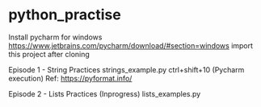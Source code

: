 # python_practise

Install pycharm for windows 
https://www.jetbrains.com/pycharm/download/#section=windows
import this project after cloning

Episode 1 - String Practices
strings_example.py
ctrl+shift+10 (Pycharm execution)
Ref: https://pyformat.info/

Episode 2 - Lists Practices (Inprogress)
lists_examples.py


